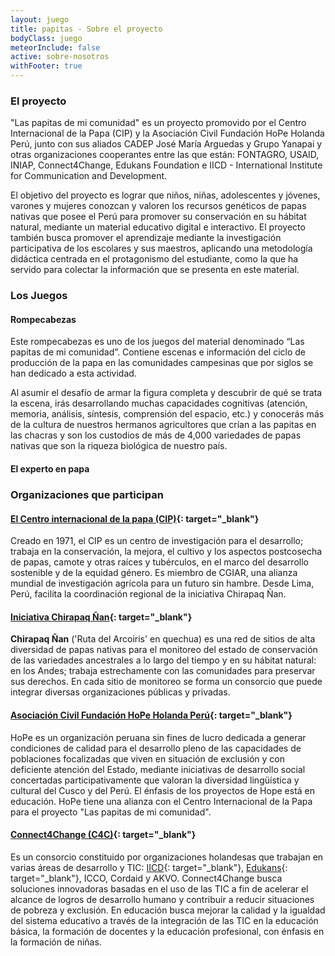 ```yaml
---
layout: juego
title: papitas - Sobre el proyecto
bodyClass: juego
meteorInclude: false
active: sobre-nosotros
withFooter: true
---
```


<div class="row">
  <div class="col-lg-offset-2 col-lg-8 col-md-offset-1 col-md-10" markdown="1">

### El proyecto

"Las papitas de mi comunidad" es un proyecto promovido por el Centro Internacional de la Papa 
(CIP) y la Asociación Civil Fundación HoPe Holanda Perú, junto con sus aliados CADEP José María 
Arguedas y Grupo Yanapai y otras organizaciones cooperantes entre las que están: FONTAGRO, 
USAID, INIAP, Connect4Change, Edukans Foundation e IICD - International Institute for 
Communication and Development.

El objetivo del proyecto es lograr que niños, niñas, adolescentes y jóvenes, varones y mujeres 
conozcan y valoren los recursos genéticos de papas nativas que posee el Perú para promover su 
conservación en su hábitat natural, mediante un material educativo digital e interactivo. El proyecto también busca promover el aprendizaje mediante la investigación participativa de los 
escolares y sus maestros, aplicando una metodología didáctica centrada en el protagonismo del 
estudiante, como la que ha servido para colectar la información que se presenta en este material. 

### Los Juegos

#### Rompecabezas

Este rompecabezas es uno de los juegos del material denominado “Las papitas de mi comunidad”. 
Contiene escenas e información del ciclo de producción de la papa en las comunidades 
campesinas que por siglos se han dedicado a esta actividad. 

Al asumir el desafío de armar la figura completa y descubrir de qué se trata la escena, irás 
desarrollando muchas capacidades cognitivas (atención, memoria, análisis, síntesis, comprensión 
del espacio, etc.) y conocerás más de la cultura de nuestros hermanos agricultores que crían a 
las papitas en las chacras y son los custodios de más de 4,000 variedades de papas nativas que 
son la riqueza biológica de nuestro país.

#### El experto en papa


### Organizaciones que participan

#### [El Centro internacional de la papa (CIP)](http://www.cipotato.org){: target="_blank"}

Creado en 1971, el CIP es un centro de investigación para el desarrollo; trabaja en la 
conservación, la mejora, el cultivo y los aspectos postcosecha de papas, camote 
y otras raíces y tubérculos, en el marco del desarrollo sostenible y de la equidad 
género. Es miembro de CGIAR, una alianza mundial de investigación agrícola para un 
futuro sin hambre. Desde Lima, Perú, facilita la coordinación regional de la 
iniciativa Chirapaq Ñan.


#### [Iniciativa Chirapaq Ñan](https://www.facebook.com/ChirapaqNan){: target="_blank"}

**Chirapaq Ñan** ('Ruta del Arcoiris' en quechua) es una red de sitios de alta 
diversidad de papas nativas para el monitoreo del estado de conservación de 
las variedades ancestrales a lo largo del tiempo y en su hábitat natural: en los 
Andes; trabaja estrechamente con las comunidades para preservar sus derechos. En 
cada sitio de monitoreo se forma un consorcio que puede integrar diversas 
organizaciones públicas y privadas.


#### [Asociación Civil Fundación HoPe Holanda Perú](http://www.hopeperu.org){: target="_blank"}

HoPe es un organización peruana sin fines de lucro dedicada a generar 
condiciones de calidad para el desarrollo pleno de las capacidades de poblaciones 
focalizadas que viven en situación de exclusión y con deficiente atención del Estado,
mediante iniciativas de desarrollo social concertadas participativamente que 
valoran la diversidad lingüística y cultural del Cusco y del Perú. El énfasis de los 
proyectos de Hope está en educación. HoPe tiene una alianza con el Centro 
Internacional de la Papa para el proyecto "Las papitas de mi comunidad". 


#### [Connect4Change (C4C)](http://www.connect4change.nl){: target="_blank"}

Es un consorcio constituido por organizaciones holandesas que trabajan en varias áreas 
de desarrollo y TIC: [IICD](http://www.iicd.org/){: target="_blank"}, [Edukans](http://www.edukans.nl/){: target="_blank"}, ICCO, Cordaid y AKVO. Connect4Change busca 
soluciones innovadoras basadas en el uso de las TIC a fin de acelerar el alcance de 
logros de desarrollo humano y contribuir a reducir situaciones de pobreza y 
exclusión. En educación busca mejorar la calidad y la igualdad del sistema educativo
a través de la integración de las TIC en la educación básica, la formación de docentes
y la educación profesional, con énfasis en la formación de niñas.


  </div>
</div>
